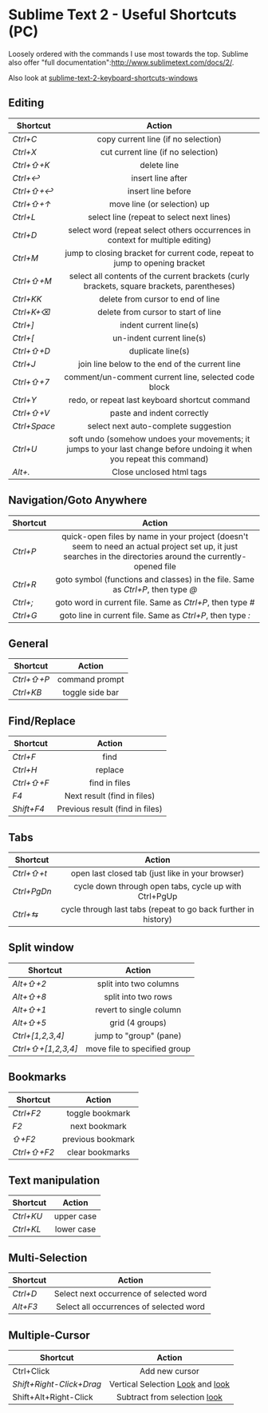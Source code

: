 # Sublime Text 2 - Useful Shortcuts (PC)

Loosely ordered with the commands I use most towards the top. Sublime also offer "full documentation":http://www.sublimetext.com/docs/2/.

Also look at [sublime-text-2-keyboard-shortcuts-windows](http://www.cheatography.com/njovin/cheat-sheets/sublime-text-2-keyboard-shortcuts-windows/)

## Editing
| Shortcut | Action |
| ------------- |:-------------:|
| *Ctrl+C* | copy current line (if no selection) |
| *Ctrl+X* | cut current line (if no selection) |
| *Ctrl+⇧+K*| delete line |
| *Ctrl+↩* | insert line after |
| *Ctrl+⇧+↩* | insert line before |
| *Ctrl+⇧+↑* | move line (or selection) up |
| *Ctrl+L* | select line (repeat to select next lines) |
| *Ctrl+D* | select word (repeat select others occurrences in context for multiple editing) |
| *Ctrl+M* | jump to closing bracket for current code, repeat to jump to opening bracket |
| *Ctrl+⇧+M* | select all contents of the current brackets (curly brackets, square brackets, parentheses) |
| *Ctrl+KK* | delete from cursor to end of line |
| *Ctrl+K+⌫* | delete from cursor to start of line |
| *Ctrl+]* | indent current line(s) |
| *Ctrl+[* | un-indent current line(s) |
| *Ctrl+⇧+D* | duplicate line(s) |
| *Ctrl+J* | join line below to the end of the current line |
| *Ctrl+⇧+7* | comment/un-comment current line, selected code block |
| *Ctrl+Y* | redo, or repeat last keyboard shortcut command |
| *Ctrl+⇧+V* | paste and indent correctly |
| *Ctrl+Space* | select next auto-complete suggestion |
| *Ctrl+U* | soft undo (somehow undoes your movements; it jumps to your last change before undoing it when you repeat this command) |
| *Alt+.* | Close unclosed html tags |

## Navigation/Goto Anywhere
| Shortcut | Action |
| ------------- |:-------------:|
| *Ctrl+P* | quick-open files by name in your project (doesn't seem to need an actual project set up, it just searches in the directories around the currently-opened file |
| *Ctrl+R* | goto symbol (functions and classes) in the file. Same as *Ctrl+P*, then type *@*|
| *Ctrl+;* | goto word in current file. Same as *Ctrl+P*, then type *#*|
| *Ctrl+G* | goto line in current file. Same as *Ctrl+P*, then type *:*|

## General
| Shortcut | Action |
| ------------- |:-------------:|
| *Ctrl+⇧+P* | command prompt |
| *Ctrl+KB* | toggle side bar |

## Find/Replace
| Shortcut | Action |
| ------------- |:-------------:|
| *Ctrl+F* | find |
| *Ctrl+H* | replace |
| *Ctrl+⇧+F* | find in files |
| *F4* | Next result (find in files)|
| *Shift+F4* | Previous result (find in files) |


## Tabs
| Shortcut | Action |
| ------------- |:-------------:|
| *Ctrl+⇧+t* | open last closed tab (just like in your browser) |
| *Ctrl+PgDn*| cycle down through open tabs, cycle up with Ctrl+PgUp |
| *Ctrl+⇆* | cycle through last tabs (repeat to go back further in history) |

## Split window
| Shortcut | Action |
| ------------- |:-------------:|
| *Alt+⇧+2* | split into two columns |
| *Alt+⇧+8* | split into two rows |
| *Alt+⇧+1* | revert to single column |
| *Alt+⇧+5* | grid (4 groups) |
| *Ctrl+[1,2,3,4]* | jump to "group" (pane) |
| *Ctrl+⇧+[1,2,3,4]* | move file to specified group |

## Bookmarks
| Shortcut | Action |
| ------------- |:-------------:|
| *Ctrl+F2* | toggle bookmark |
| *F2* | next bookmark |
| *⇧+F2* | previous bookmark |
| *Ctrl+⇧+F2* | clear bookmarks |

## Text manipulation
| Shortcut | Action |
| ------------- |:-------------:|
| *Ctrl+KU* | upper case |
| *Ctrl+KL* | lower case |

## Multi-Selection
| Shortcut | Action |
| ------------- |:-------------:|
| *Ctrl+D* | Select next occurrence of selected word | 
| *Alt+F3* | Select all occurrences of selected word | 

## Multiple-Cursor
| Shortcut | Action |
| ------------- |:-------------:|
|Ctrl+Click| Add new cursor |
| *Shift+Right-Click+Drag* | Vertical Selection [Look](http://4.bp.blogspot.com/-uG9FJ_t1oR4/UGA7ASCeelI/AAAAAAAAAh8/j-mFPoPY60c/s1600/block-select.png) and [look](http://www.sublimetext.com/docs/2/column_selection.html) |
|Shift+Alt+Right-Click| Subtract from selection [look](http://www.sublimetext.com/docs/2/column_selection.html)|

